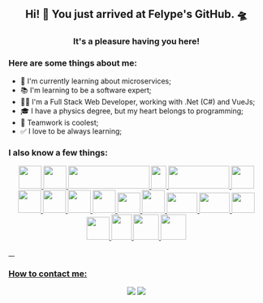 <h2 align="center"> Hi! 👋 You just arrived at Felype's GitHub. 🛸 </h2>

<h3 align="center"> It's a pleasure having you here! </h3>

### Here are some things about me:
- 📝 I'm currently learning about microservices;
- 📚 I'm learning to be a software expert;
- 👨‍💻 I'm a Full Stack Web Developer, working with .Net (C#) and VueJs;
- 🎓 I have a physics degree, but my heart belongs to programming;
- 👥 Teamwork is coolest;
- ✅ I love to be always learning;


### I also know a few things:

<div align="center">

  <a href="https://dotnet.microsoft.com/"/>
  <img src="https://upload.wikimedia.org/wikipedia/commons/thumb/7/7d/Microsoft_.NET_logo.svg/800px-Microsoft_.NET_logo.svg.png?&auto=webp&quality=85,75&width=500" width="45" height="45"/>
  
   <a href="https://learn.microsoft.com/en-us/dotnet/csharp/"/>
  <img src="https://upload.wikimedia.org/wikipedia/commons/thumb/0/0d/C_Sharp_wordmark.svg/800px-C_Sharp_wordmark.svg.png?&auto=webp&quality=85,75&width=500" width="45" height="45"/>
  
  <a href="https://spring.io/projects/spring-framework"/>
  <img src="https://upload.wikimedia.org/wikipedia/commons/thumb/4/44/Spring_Framework_Logo_2018.svg/180px-Spring_Framework_Logo_2018.svg.png?&auto=webp&quality=85,75&width=500" width="160" height="45"/>
    
  <a href="https://www.java.com/"/>
  <img src="https://upload.wikimedia.org/wikipedia/pt/thumb/3/30/Java_programming_language_logo.svg/800px-Java_programming_language_logo.svg.png?&auto=webp&quality=85,75&width=500" width="30" height="45"/>
      
  <a href="https://redis.io/"/>
  <img src="https://redis.com/wp-content/uploads/2021/08/redis-logo.png?&auto=webp&quality=85,75&width=500" width="120" height="45"/>
  
   <a href="https://aws.amazon.com/"/>
  <img src="https://upload.wikimedia.org/wikipedia/commons/9/93/Amazon_Web_Services_Logo.svg" width="45" height="45"/>
  
   <a href="https://www.docker.com/"/>
  <img src="https://cdn.iconscout.com/icon/free/png-256/docker-2752207-2285024.png" width="45" height="45"/>

  <a href="https://jestjs.io/pt-BR/"/>
  <img src="https://seeklogo.com/images/J/jest-logo-F9901EBBF7-seeklogo.com.png" width="45" height="45"/>
  
  <a href="https://www.prisma.io/"/>
  <img src="https://avatars.githubusercontent.com/u/17219288?s=200&v=4" width="45" height="45"/>

  <a href="https://www.typescriptlang.org/"/>
  <img src="https://upload.wikimedia.org/wikipedia/commons/thumb/4/4c/Typescript_logo_2020.svg/512px-Typescript_logo_2020.svg.png?20210506173343" width="45" height="45"/>

  <a href="https://www.postgresql.org/"/>
  <img src="https://www.postgresql.org/media/img/about/press/elephant.png" width="45" height="40"/>

  <a href="https://www.mongodb.com/pt-br"/>
  <img src="https://pbs.twimg.com/profile_images/1452637606559326217/GFz_P-5e_400x400.png" width="45" height="45"/>
  
  <a href="https://axios-http.com/ptbr/"/>
  <img src="https://axios-http.com/assets/logo.svg" width="60" height="40"/>
  
  <a href="https://nodejs.org/en/"/>
  <img src="https://upload.wikimedia.org/wikipedia/commons/thumb/d/d9/Node.js_logo.svg/590px-Node.js_logo.svg.png?20170401104355" width="60" height="40"/>
  
  <a href="https://pt-br.reactjs.org/"/>
  <img src="https://upload.wikimedia.org/wikipedia/commons/thumb/a/a7/React-icon.svg/200px-React-icon.svg.png" width="45" height="40"/>
 
  <a href="https://www.javascript.com/" />
  <img src="https://upload.wikimedia.org/wikipedia/commons/thumb/6/6a/JavaScript-logo.png/600px-JavaScript-logo.png?20120221235433" width="45" height="45"/>
  
  <a href="https://www.w3.org/Style/CSS/Overview.en.html"/>
  <img src="https://upload.wikimedia.org/wikipedia/commons/thumb/d/d5/CSS3_logo_and_wordmark.svg/363px-CSS3_logo_and_wordmark.svg.png?20160530175649" width="40" height="50"/>
  
  <a href="https://html.spec.whatwg.org/"/>
  <img src="https://upload.wikimedia.org/wikipedia/commons/thumb/6/61/HTML5_logo_and_wordmark.svg/200px-HTML5_logo_and_wordmark.svg.png" width="50" height="50"/> 
  
  <a href="https://linuxfoundation.org/"/>
  <img src="https://upload.wikimedia.org/wikipedia/commons/thumb/3/35/Tux.svg/150px-Tux.svg.png" width="50" height="50"/> 
</div>

&nbsp;
&nbsp;
<h3 align="left">How to contact me:</h3> 
<div align="center">
  <a href = "mailto:felype.heusy@gmail.com"><img src="https://img.shields.io/badge/-Gmail-%23333?style=for-the-badge&logo=gmail&logoColor=white" target="_blank"></a>
   <a href="https://www.linkedin.com/in/heusyfelype/" target="_blank"><img src="https://img.shields.io/badge/-LinkedIn-%230077B5?style=for-the-badge&logo=linkedin&logoColor=white" target="_blank"></a> 
</div>

&nbsp;
&nbsp;

<!-- <div style="display: flex" align="center">
  <h2 align="center">Check my GitHub stats!</h2>
  <a href="https://github.com/heusyfelype">
  <img height="180em" src="https://github-readme-stats.vercel.app/api?username=heusyfelype&show_icons=true&theme=gradient&include_all_commits=true&count_private=true"/>
  <img height="180em" src="https://github-readme-stats.vercel.app/api/top-langs/?username=heusyfelype&layout=compact&langs_count=8&theme=noctis_minimus"/>
</div> -->


<div align="center">

<!-- <h2 align="center">Check my wakatime stats! ⏳ </h2>
 -->
<!-- [![wakatime](https://wakatime.com/badge/user/44316572-a88f-40f7-9a43-9aa33edf0332.svg)](https://wakatime.com/@44316572-a88f-40f7-9a43-9aa33edf0332)
 -->
<!-- <a href="https://wakatime.com/@felype" title="Data update every midnight">
<img height="180em" src="https://github-readme-stats.vercel.app/api/wakatime?username=felype&layout=compact&langs_count=6&theme=radical" alt="Wakatime coding actitvity languages"/></a>
</div> -->
